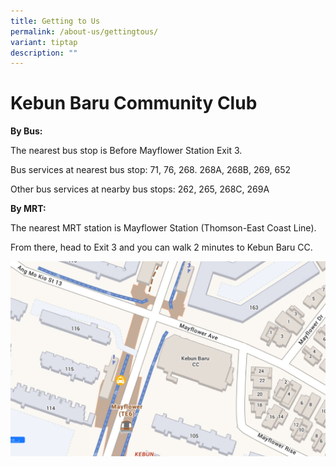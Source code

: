 ```yaml
---
title: Getting to Us
permalink: /about-us/gettingtous/
variant: tiptap
description: ""
---
```

# **Kebun Baru Community Club**

**By Bus:** 

The nearest bus stop is Before Mayflower Station Exit 3. 

Bus services at nearest bus stop: 71, 76, 268. 268A, 268B, 269, 652

Other bus services at nearby bus stops: 262, 265, 268C, 269A

**By MRT:**

The nearest MRT station is Mayflower Station (Thomson-East Coast Line). 

From there, head to Exit 3 and you can walk 2 minutes to Kebun Baru CC. 



![](/images/onemap_kbcc.PNG)